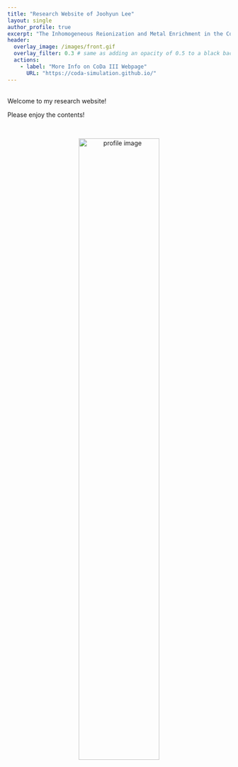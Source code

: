 ```yaml
---
title: "Research Website of Joohyun Lee"
layout: single
author_profile: true
excerpt: "The Inhomogeneous Reionization and Metal Enrichment in the Cosmic Dawn (CoDa) III Simulation"
header:
  overlay_image: /images/front.gif
  overlay_filter: 0.3 # same as adding an opacity of 0.5 to a black background
  actions:
    - label: "More Info on CoDa III Webpage"
      URL: "https://coda-simulation.github.io/"
---
```


<br/>
Welcome to my research website!

Please enjoy the contents!

<br>
<p style="text-align:center;"><img src="https://joohyun-lee.github.io/images/front.jpg" alt="profile image" width="60%" height="auto">
